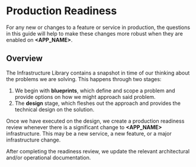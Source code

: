 # Production Readiness

For any new or changes to a feature or service in production, the questions in 
this guide will help to make these changes more robust when they are enabled 
on **<APP_NAME>**.

## Overview

The Infrastructure Library contains a snapshot in time of our thinking about 
the problems we are solving. This happens through two stages:

1. We begin with **blueprints**, which define and scope a problem and provide 
options on how we might approach said problem.
2. The **design** stage, which fleshes out the approach and provides the technical 
design on the solution.

Once we have executed on the design, we create a production readiness review 
whenever there is a significant change to **<APP_NAME>** infrastructure. This may 
be a new service, a new feature, or a major infrastructure change.

After completing the readiness review, we update the relevant architectural 
and/or operational documentation.
